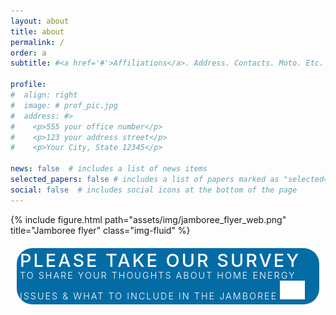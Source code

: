```yaml
---
layout: about
title: about
permalink: /
order: a
subtitle: #<a href='#'>Affiliations</a>. Address. Contacts. Moto. Etc.

profile:
#  align: right
#  image: # prof_pic.jpg
#  address: #>
#    <p>555 your office number</p>
#    <p>123 your address street</p>
#    <p>Your City, State 12345</p>

news: false  # includes a list of news items
selected_papers: false # includes a list of papers marked as "selected={true}"
social: false  # includes social icons at the bottom of the page
---
```


<div class="row justify-content-sm-center">
    <div class="col-sm-2 col-md-0"></div>
    <div class="col-sm-8 col-md-0">
        {% include figure.html path="assets/img/jamboree_flyer_web.png" title="Jamboree flyer" class="img-fluid" %}
    </div>
    <div class="col-sm-2 col-md-0"></div>
</div>

<div class="row justify-content-sm-center" style="margin-top: 20px">
    <div class="col-sm-2 col-md-0"></div>
    <div class="col-sm-8 col-md-0" style="border-radius: 25px; background: #046ca5; margin: 10px; padding: 5px">
      <a href="https://forms.gle/MXj4Cdsj8strL2J26" style="text-decoration: none">
          <span style="font-weight: 500;font-size: 1.8rem;color: #FFFFFF; letter-spacing: 3px; text-align: center; line-height: 1.9rem; text-decoration: none">PLEASE TAKE OUR SURVEY</span>
          <span style="font-weight: 300;font-size: 0.9rem;color: #FFFFFF; letter-spacing: 2px; text-align: center; line-height: 1.0rem; text-decoration: none">TO SHARE YOUR THOUGHTS ABOUT HOME ENERGY ISSUES & WHAT TO INCLUDE IN THE JAMBOREE</span>
          <img src="assets/img/right_arrow.png" style="margin-left: auto; margin-right: auto" />
      </a>
    </div>
    <div class="col-sm-2 col-md-0"></div>
</div>

<!-- <span style="font-weight: 300;font-size: 2.0rem">Islesboro Community</span>
<span style="font-weight: 500;font-size: 2.5rem">Energy Jamboree</span> -->

<!-- Write your biography here. Tell the world about yourself. Link to your favorite [subreddit](http://reddit.com). You can put a picture in, too. The code is already in, just name your picture `prof_pic.jpg` and put it in the `img/` folder.

Put your address / P.O. box / other info right below your picture. You can also disable any these elements by editing `profile` property of the YAML header of your `_pages/about.md`. Edit `_bibliography/papers.bib` and Jekyll will render your [publications page](/al-folio/publications/) automatically.

Link to your social media connections, too. This theme is set up to use [Font Awesome icons](http://fortawesome.github.io/Font-Awesome/) and [Academicons](https://jpswalsh.github.io/academicons/), like the ones below. Add your Facebook, Twitter, LinkedIn, Google Scholar, or just disable all of them. -->
